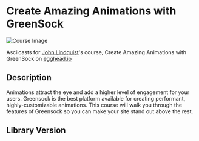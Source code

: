 # Create Amazing Animations with GreenSock

![Course Image](https://d2eip9sf3oo6c2.cloudfront.net/tags/images/000/001/139/thumb/greensock.png)

Asciicasts for [John Lindquist](https://egghead.io/instructors/john-lindquist)'s course, Create Amazing Animations with GreenSock on [egghead.io](https://egghead.io//courses/create-amazing-animations-with-greensock)

## Description
Animations attract the eye and add a higher level of engagement for your users. Greensock is the best platform available for creating performant, highly-customizable animations. This course will walk you through the features of Greensock so you can make your site stand out above the rest.

## Library Version
